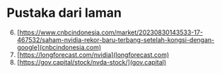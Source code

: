 # Pustaka dari laman
6. [https://www.cnbcindonesia.com/market/20230830143533-17-467532/saham-nvidia-rekor-baru-terbang-setelah-kongsi-dengan-google](cnbcindonesia.com)
22. [https://longforecast.com/nvidia](longforecast.com)
23. [https://gov.capital/stock/nvda-stock/](gov.capital)